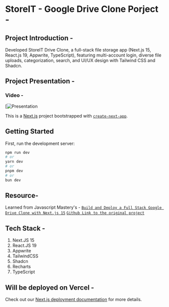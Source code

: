 # StoreIT - Google Drive Clone Porject - 
## Project Introduction - 
Developed StoreIT Drive Clone, a full-stack file storage app (Next.js 15, React.js 19, Appwrite, TypeScript), featuring multi-account login, diverse file uploads, categorization, search, and UI/UX design with Tailwind CSS and Shadcn.

## Project Presentation - 
### Video - 
[![Presentation](https://youtu.be/dnMGUTnXsjg)

This is a [Next.js](https://nextjs.org) project bootstrapped with [`create-next-app`](https://nextjs.org/docs/app/api-reference/cli/create-next-app).

## Getting Started

First, run the development server:

```bash
npm run dev
# or
yarn dev
# or
pnpm dev
# or
bun dev
```

## Resource-

Learned from Javascript Mastery's - [`Build and Deploy a Full Stack Google Drive Clone with Next.js 15`](https://www.youtube.com/watch?v=lie0cr3wESQ&t=18224s)
[`Github Link to the original project`](https://github.com/adrianhajdin/storage_management_solution)

## Tech Stack - 

1. Next.JS 15
2. React.JS 19
3. Appwrite
4. TailwindCSS
5. Shadcn
6. Recharts
7. TypeScript 

## Will be deployed on Vercel - 

Check out our [Next.js deployment documentation](https://nextjs.org/docs/app/building-your-application/deploying) for more details.


